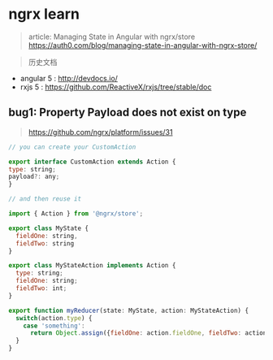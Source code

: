 # ngrx learn

> article: Managing State in Angular with ngrx/store 
> https://auth0.com/blog/managing-state-in-angular-with-ngrx-store/

> 历史文档 
 
* angular 5  : http://devdocs.io/
* rxjs 5 : https://github.com/ReactiveX/rxjs/tree/stable/doc

## bug1: Property Payload does not exist on type

> https://github.com/ngrx/platform/issues/31

```js
// you can create your CustomAction

export interface CustomAction extends Action {
type: string;
payload?: any;
}

// and then reuse it
```


```js
import { Action } from '@ngrx/store';

export class MyState {
  fieldOne: string,
  fieldTwo: string
}

export class MyStateAction implements Action {
  type: string;
  fieldOne: string;
  fieldTwo: int;
}

export function myReducer(state: MyState, action: MyStateAction) {
  switch(action.type) {
    case 'something':
      return Object.assign({fieldOne: action.fieldOne, fieldTwo: action.fieldTwo})
  }
}

```
